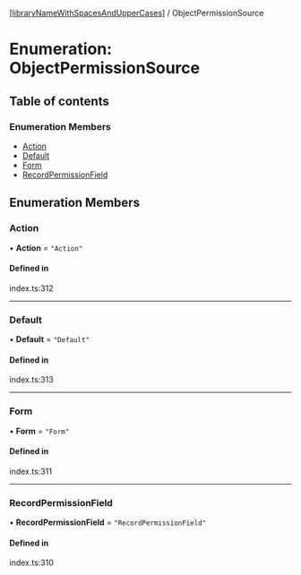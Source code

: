 [[libraryNameWithSpacesAndUpperCases]](../README.md) / ObjectPermissionSource

# Enumeration: ObjectPermissionSource

## Table of contents

### Enumeration Members

- [Action](ObjectPermissionSource.md#action)
- [Default](ObjectPermissionSource.md#default)
- [Form](ObjectPermissionSource.md#form)
- [RecordPermissionField](ObjectPermissionSource.md#recordpermissionfield)

## Enumeration Members

### Action

• **Action** = ``"Action"``

#### Defined in

index.ts:312

___

### Default

• **Default** = ``"Default"``

#### Defined in

index.ts:313

___

### Form

• **Form** = ``"Form"``

#### Defined in

index.ts:311

___

### RecordPermissionField

• **RecordPermissionField** = ``"RecordPermissionField"``

#### Defined in

index.ts:310
